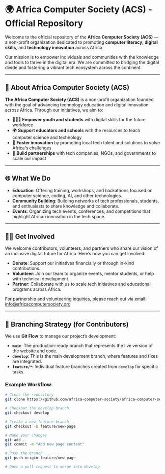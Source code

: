 # 🌍 Africa Computer Society (ACS) - Official Repository

Welcome to the official repository of the **Africa Computer Society (ACS)** — a non-profit organization dedicated to promoting **computer literacy**, **digital skills**, and **technology innovation** across Africa.

Our mission is to empower individuals and communities with the knowledge and tools to thrive in the digital era. We are committed to bridging the digital divide and fostering a vibrant tech ecosystem across the continent.

---

## 🚀 About Africa Computer Society (ACS)

**The Africa Computer Society (ACS)** is a non-profit organization founded with the goal of advancing technology education and digital innovation across Africa. Through our initiatives, we aim to:

- 🧑🏿‍💻 **Empower youth and students** with digital skills for the future workforce
- 🌍 **Support educators and schools** with the resources to teach computer science and technology
- 🚀 **Foster innovation** by promoting local tech talent and solutions to solve Africa's challenges
- 🤝 **Build partnerships** with tech companies, NGOs, and governments to scale our impact

---

## 🌐 What We Do

- **Education**: Offering training, workshops, and hackathons focused on computer science, coding, AI, and other technologies.
- **Community Building**: Building networks of tech professionals, students, and enthusiasts to share knowledge and collaborate.
- **Events**: Organizing tech events, conferences, and competitions that highlight African innovation in the tech space.

---

## 🧑‍💻 Get Involved

We welcome contributors, volunteers, and partners who share our vision of an inclusive digital future for Africa. Here’s how you can get involved:

- **Donate**: Support our initiatives financially or through in-kind contributions.
- **Volunteer**: Join our team to organize events, mentor students, or help with technical development.
- **Partner**: Collaborate with us to scale tech initiatives and educational programs across Africa.

For partnership and volunteering inquiries, please reach out via email: [info@africacomputersociety.org](mailto:info@africacomputersociety.org)

---

## 🌿 Branching Strategy (for Contributors)

We use **Git Flow** to manage our project’s development:

- **`main`**: The production-ready branch that represents the live version of the website and code.
- **`develop`**: This is the main development branch, where features and fixes are integrated.
- **`feature/*`**: Individual feature branches created from `develop` for specific tasks.

### Example Workflow:
```bash
# Clone the repository
git clone https://github.com/africa-computer-society/africa-computer-society.git

# Checkout the develop branch
git checkout develop

# Create a new feature branch
git checkout -b feature/new-page

# Make your changes
git add .
git commit -m "Add new page content"

# Push the branch
git push origin feature/new-page

# Open a pull request to merge into develop
